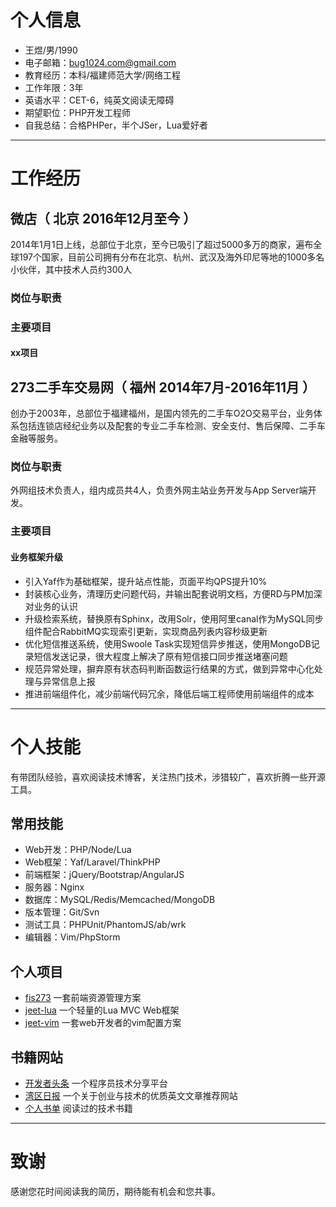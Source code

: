 
# 个人信息
 - 王煜/男/1990
 - 电子邮箱：bug1024.com@gmail.com
 - 教育经历：本科/福建师范大学/网络工程
 - 工作年限：3年
 - 英语水平：CET-6，纯英文阅读无障碍
 - 期望职位：PHP开发工程师
 - 自我总结：合格PHPer，半个JSer，Lua爱好者

---

# 工作经历

## 微店（ 北京 2016年12月至今 ）
 2014年1月1日上线，总部位于北京，至今已吸引了超过5000多万的商家，遍布全球197个国家，目前公司拥有分布在北京、杭州、武汉及海外印尼等地的1000多名小伙伴，其中技术人员约300人

### 岗位与职责

### 主要项目

#### xx项目

## 273二手车交易网（ 福州 2014年7月-2016年11月 ）
 创办于2003年，总部位于福建福州，是国内领先的二手车O2O交易平台，业务体系包括连锁店经纪业务以及配套的专业二手车检测、安全支付、售后保障、二手车金融等服务。

### 岗位与职责
 外网组技术负责人，组内成员共4人，负责外网主站业务开发与App Server端开发。

### 主要项目

#### 业务框架升级
 - 引入Yaf作为基础框架，提升站点性能，页面平均QPS提升10%
 - 封装核心业务，清理历史问题代码，并输出配套说明文档，方便RD与PM加深对业务的认识
 - 升级检索系统，替换原有Sphinx，改用Solr，使用阿里canal作为MySQL同步组件配合RabbitMQ实现索引更新，实现商品列表内容秒级更新
 - 优化短信推送系统，使用Swoole Task实现短信异步推送，使用MongoDB记录短信发送记录，很大程度上解决了原有短信接口同步推送堵塞问题
 - 规范异常处理，摒弃原有状态码判断函数运行结果的方式，做到异常中心化处理与异常信息上报
 - 推进前端组件化，减少前端代码冗余，降低后端工程师使用前端组件的成本

---

# 个人技能
 有带团队经验，喜欢阅读技术博客，关注热门技术，涉猎较广，喜欢折腾一些开源工具。

## 常用技能
 - Web开发：PHP/Node/Lua
 - Web框架：Yaf/Laravel/ThinkPHP
 - 前端框架：jQuery/Bootstrap/AngularJS
 - 服务器：Nginx
 - 数据库：MySQL/Redis/Memcached/MongoDB
 - 版本管理：Git/Svn
 - 测试工具：PHPUnit/PhantomJS/ab/wrk
 - 编辑器：Vim/PhpStorm

## 个人项目
 - [fis273](https://npm.taobao.org/package/fis273) 一套前端资源管理方案
 - [jeet-lua](https://github.com/bug1024/jeet-lua) 一个轻量的Lua MVC Web框架
 - [jeet-vim](https://github.com/bug1024/jeet-vim) 一套web开发者的vim配置方案

## 书籍网站
 - [开发者头条](http://toutiao.io/) 一个程序员技术分享平台
 - [湾区日报](https://wanqu.co/) 一个关于创业与技术的优质英文文章推荐网站
 - [个人书单](https://github.com/bug1024/doc/blob/master/Blog/my-growth.md) 阅读过的技术书籍

---

# 致谢

 感谢您花时间阅读我的简历，期待能有机会和您共事。

